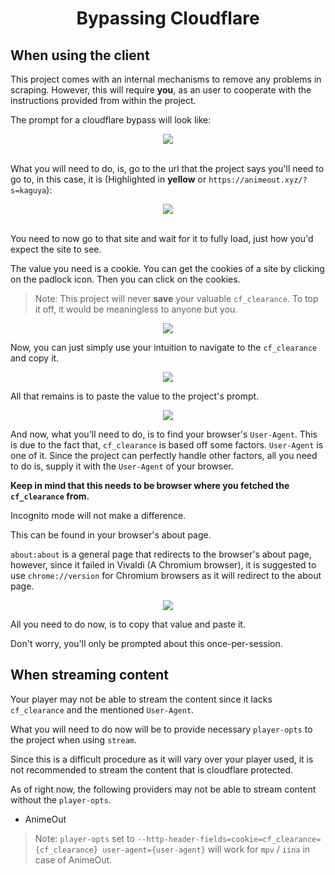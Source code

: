 <h1><center>Bypassing Cloudflare</center></h1>

<h2>When using the client</h2>

This project comes with an internal mechanisms to remove any problems in scraping. However, this will require **you**, as an user to cooperate with the instructions provided from within the project.

The prompt for a cloudflare bypass will look like:

<center>
<img src="https://media.discordapp.net/attachments/854704235139301386/910035620246741012/unknown.png">
</center>

<br>

What you will need to do, is, go to the url that the project says you'll need to go to, in this case, it is (Highlighted in **yellow** or `https://animeout.xyz/?s=kaguya`):


<center>
<img src="https://media.discordapp.net/attachments/854704235139301386/910037851079602276/unknown.png">
</center>
<br>

You need to now go to that site and wait for it to fully load, just how you'd expect the site to see.

The value you need is a cookie. You can get the cookies of a site by clicking on the padlock icon. Then you can click on the cookies.

> Note: This project will never **save** your valuable `cf_clearance`. To top it off, it would be meaningless to anyone but you.

<center>
<img src="https://media.discordapp.net/attachments/854704235139301386/910038898430857266/unknown.png">
</center>

Now, you can just simply use your intuition to navigate to the `cf_clearance` and copy it.

<center>
<img src="https://media.discordapp.net/attachments/854704235139301386/910039353143722074/unknown.png">
</center>

All that remains is to paste the value to the project's prompt.

<center>
<img src="https://media.discordapp.net/attachments/854704235139301386/910040133418491984/unknown.png">
</center>

And now, what you'll need to do, is to find your browser's `User-Agent`. This is due to the fact that, `cf_clearance` is based off some factors. `User-Agent` is one of it. Since the project can perfectly handle other factors, all you need to do is, supply it with the `User-Agent` of your browser. 

**Keep in mind that this needs to be browser where you fetched the `cf_clearance` from.**

Incognito mode will not make a difference.

This can be found in your browser's about page.

`about:about` is a general page that redirects to the browser's about page, however, since it failed in Vivaldi (A Chromium browser), it is suggested to use `chrome://version` for Chromium browsers as it will redirect to the about page. 

<center>
<img src="https://media.discordapp.net/attachments/854704235139301386/910041897039433728/unknown.png">
</center>

All you need to do now, is to copy that value and paste it.

Don't worry, you'll only be prompted about this once-per-session.

<h2>When streaming content</h2>

Your player may not be able to stream the content since it lacks `cf_clearance` and the mentioned `User-Agent`.

What you will need to do now will be to provide necessary `player-opts` to the project when using `stream`.

Since this is a difficult procedure as it will vary over your player used, it is not recommended to stream the content that is cloudflare protected.

As of right now, the following providers may not be able to stream content without the `player-opts`.

- AnimeOut

> Note: `player-opts` set to
`--http-header-fields=cookie=cf_clearance={cf_clearance} user-agent={user-agent}` will work for `mpv` / `iina` in case of AnimeOut.
